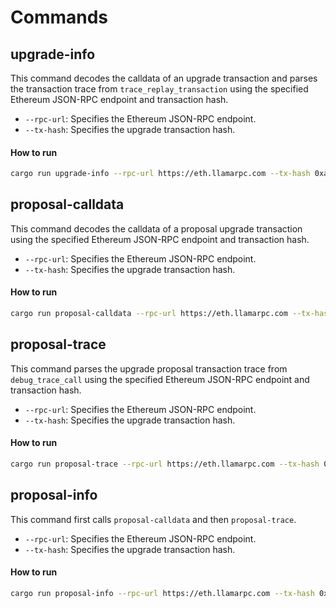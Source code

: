 # Commands

## upgrade-info

This command decodes the calldata of an upgrade transaction and parses the transaction trace from `trace_replay_transaction` using the specified Ethereum JSON-RPC endpoint and transaction hash.

- `--rpc-url`: Specifies the Ethereum JSON-RPC endpoint.
- `--tx-hash`: Specifies the upgrade transaction hash.

#### How to run

```bash
cargo run upgrade-info --rpc-url https://eth.llamarpc.com --tx-hash 0xa5fd3584a815267a84a5686b386d911ed7e53d6c1863ff64a57ef0f7085bd4d7
```

## proposal-calldata

This command decodes the calldata of a proposal upgrade transaction using the specified Ethereum JSON-RPC endpoint and transaction hash.

- `--rpc-url`: Specifies the Ethereum JSON-RPC endpoint.
- `--tx-hash`: Specifies the upgrade transaction hash.

#### How to run

```bash
cargo run proposal-calldata --rpc-url https://eth.llamarpc.com --tx-hash 0x2ae11bb0f4fa6b712c3444909a75b10552111a11d4253c7a64eae1919bcae153
```

## proposal-trace

This command parses the upgrade proposal transaction trace from `debug_trace_call` using the specified Ethereum JSON-RPC endpoint and transaction hash.

- `--rpc-url`: Specifies the Ethereum JSON-RPC endpoint.
- `--tx-hash`: Specifies the upgrade transaction hash.

#### How to run

```bash
cargo run proposal-trace --rpc-url https://eth.llamarpc.com --tx-hash 0x2ae11bb0f4fa6b712c3444909a75b10552111a11d4253c7a64eae1919bcae153
```

## proposal-info

This command first calls `proposal-calldata` and then `proposal-trace`.

- `--rpc-url`: Specifies the Ethereum JSON-RPC endpoint.
- `--tx-hash`: Specifies the upgrade transaction hash.

#### How to run

```bash
cargo run proposal-info --rpc-url https://eth.llamarpc.com --tx-hash 0x2ae11bb0f4fa6b712c3444909a75b10552111a11d4253c7a64eae1919bcae153
```